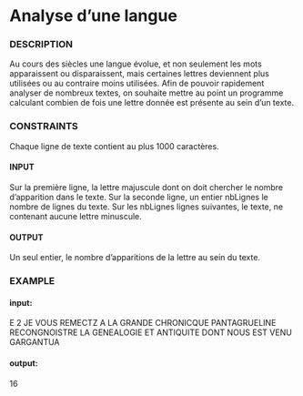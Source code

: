# Analyse d’une langue

### DESCRIPTION 
Au cours des siècles une langue évolue, et non seulement les mots apparaissent ou disparaissent, mais certaines lettres deviennent plus utilisées ou au contraire moins utilisées.
Afin de pouvoir rapidement analyser de nombreux textes, on souhaite mettre au point un programme calculant combien de fois une lettre donnée est présente au sein d’un texte.

### CONSTRAINTS
Chaque ligne de texte contient au plus 1000 caractères.

#### INPUT
Sur la première ligne, la lettre majuscule dont on doit chercher le nombre d’apparition dans le texte.
Sur la seconde ligne, un entier nbLignes le nombre de lignes du texte.
Sur les nbLignes lignes suivantes, le texte, ne contenant aucune lettre minuscule.

#### OUTPUT
Un seul entier, le nombre d’apparitions de la lettre au sein du texte.

### EXAMPLE
#### input:
E
2
JE VOUS REMECTZ A LA GRANDE CHRONICQUE PANTAGRUELINE 
RECONGNOISTRE LA GENEALOGIE ET ANTIQUITE DONT NOUS EST VENU GARGANTUA

#### output:
16
